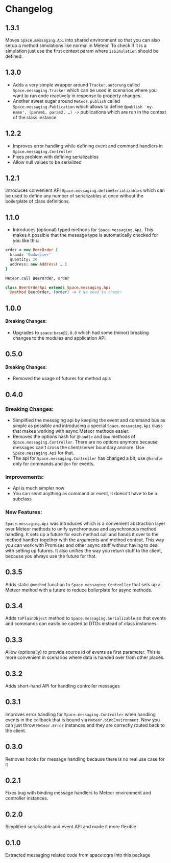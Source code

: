 Changelog
=========

## 1.3.1
Moves `Space.messaging.Api` into shared environment so that you can also
setup a method simulations like normal in Meteor. To check if it is a simulation
just use the first context param where `isSimulation` should be defined.

## 1.3.0

- Adds a very simple wrapper around `Tracker.autorung` called `Space.messaging.Tracker`
which can be used in scenarios where you want to run code reactively in response
to property changes.
- Another sweet sugar around `Meteor.publish` called `Space.messaging.Publication`
which allows to define `@publish 'my-name', (param1, param2, …) ->` publications
which are run in the context of the class instance.

## 1.2.2

- Improves error handling while defining event and command handlers in
`Space.messaging.Controller`
- Fixes problem with defining serializables
- Allow null values to be serialized

## 1.2.1
Introduces convenient API `Space.messaging.defineSerializables` which can be
used to define any number of serializables at once without the boilerplate of
class definitions.

## 1.1.0
- Introduces (optional) typed methods for `Space.messaging.Api`. This makes it
possible that the message type is automatically checked for you like this:

```coffeescript
order = new BeerOrder {
  brand: 'Budweiser'
  quantity: 20
  address: new Address( … )
}

Meteor.call BeerOrder, order

class BeerOrderApi extends Space.messaging.Api
  @method BeerOrder, (order) -> # No need to check!
```

## 1.0.0
#### Breaking Changes:
- Upgrades to `space:base@2.0.0` which had some (minor) breaking changes to the modules and application API.

## 0.5.0
#### Breaking Changes:
- Removed the usage of futures for method apis

## 0.4.0
### Breaking Changes:
- Simplified the messaging api by keeping the event and command bus as simple
as possible and introducing a special `Space.messaging.Api` class that makes
working with async Meteor methods easier.
- Removes the options hash for `@handle` and `@on` methods of
`Space.messaging.Controller`. There are no options anymore because messages
can't cross the client/server boundary anmore. Use `Space.messaging.Api` for
that.
- The api for `Space.messaging.Controller` has changed a bit, use `@handle`
only for commands and `@on` for events.

### Improvements:
- Api is much simpler now
- You can send anything as command or event, it doesn't have to be a subclass

### New Features:
`Space.messaging.Api` was introduces which is a convenient abstraction layer
over Meteor methods to unify synchronouse and asynchronous method handling. It
sets up a future for each method call and hands it over to the method handler
together with the arguments and method context. This way you can work with
Promises and other async stuff without having to deal with setting up futures.
It also unifies the way you return stuff to the client, because you always
use the future for that.

## 0.3.5
Adds static `@method` function to `Space.messaging.Controller` that sets up
a Meteor method with a future to reduce boilerplate for async methods.

## 0.3.4
Adds `toPlainObject` method to `Space.messaging.Serializable` so that events
and commands can easily be casted to DTOs instead of class instances.

## 0.3.3
Allow (optionally) to provide source id of events as first parameter. This is
more convenient in scenarios where data is handed over from other places.

## 0.3.2
Adds short-hand API for handling controller messages

## 0.3.1
Improves error handling for `Space.messaging.Controller` when handling events
in the callback that is bound via `Meteor.bindEnvironment`. Now you can just
throw `Meteor.Error` instances and they are correctly routed back to the client.

## 0.3.0
Removes hooks for message handling because there is no real use case for it

## 0.2.1
Fixes bug with binding message handlers to Meteor environment and controller
instances.

## 0.2.0
Simplified serializable and event API and made it more flexible

## 0.1.0
Extracted messaging related code from space:cqrs into this package
